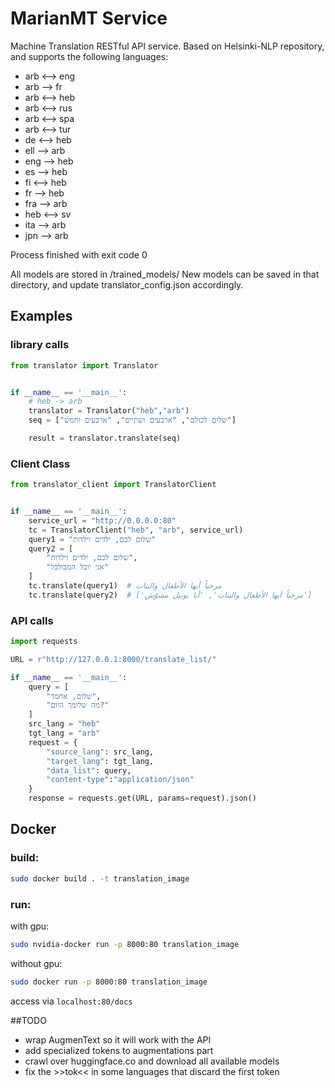
# MarianMT Service
Machine Translation RESTful API service. Based on Helsinki-NLP repository, and supports the following languages:
- arb <--> eng
- arb --> fr
- arb <--> heb
- arb <--> rus
- arb <--> spa
- arb <--> tur
- de <--> heb
- ell --> arb
- eng --> heb
- es --> heb
- fi <--> heb
- fr --> heb
- fra --> arb
- heb <--> sv
- ita --> arb
- jpn --> arb

Process finished with exit code 0


All models are stored in /trained_models/
New models can be saved in that directory, and update translator_config.json accordingly.
## Examples
### library calls
```python
from translator import Translator


if __name__ == '__main__':
    # heb -> arb
    translator = Translator("heb","arb")
    seq = ["שלום לכולם", "ארבעים ושתיים", "ארבעים וחמש"]

    result = translator.translate(seq)
```
### Client Class
```python
from translator_client import TranslatorClient


if __name__ == '__main__':
    service_url = "http://0.0.0.0:80"
    tc = TranslatorClient("heb", "arb", service_url)
    query1 = "שלום לכם, ילדים וילדות"
    query2 = [
        "שלום לכם, ילדים וילדות",
        "אני יובל המבולבל"
    ]
    tc.translate(query1)  # مرحباً أيها الأطفال والبنات
    tc.translate(query2)  # ['مرحباً أيها الأطفال والبنات', 'أنا يوبيل مشوّش']

```

### API calls
```python
import requests

URL = r"http://127.0.0.1:8000/translate_list/"

if __name__ == '__main__':
    query = [
        "שלום, אחמד",
        "מה שלומך היום?"
    ]
    src_lang = "heb"
    tgt_lang = "arb"
    request = {
        "source_lang": src_lang,
        "target_lang": tgt_lang,
        "data_list": query,
        "content-type":"application/json"
    }
    response = requests.get(URL, params=request).json()
```


## Docker
### build: 
```bash
sudo docker build . -t translation_image
```
### run:
with gpu:
```bash
sudo nvidia-docker run -p 8000:80 translation_image
```
without gpu:
```bash
sudo docker run -p 8000:80 translation_image
```
access via ```localhost:80/docs```

##TODO
- wrap AugmenText so it will work with the API
- add specialized tokens to augmentations part
- crawl over huggingface.co and download all available models
- fix the >>tok<< in some languages that discard the first token